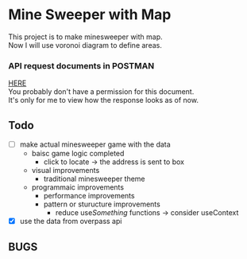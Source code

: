 # Mine Sweeper with Map
This project is to make minesweeper with map.  
Now I will use voronoi diagram to define areas.
### API request documents in POSTMAN
[HERE](https://documenter.getpostman.com/view/33731280/2sA35LVezA)  
You probably don't have a permission for this document.  
It's only for me to view how the response looks as of now.
## Todo
- [ ] make actual minesweeper game with the data
    - baisc game logic completed
        - click to locate -> the address is sent to box
    - visual improvements
        - traditional minesweeper theme
    - programmaic improvements
        - performance improvements
        - pattern or sturucture improvements
            - reduce use*Something* functions -> consider useContext
- [x] use the data from overpass api

## BUGS
